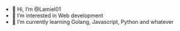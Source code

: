 - 👋 Hi, I’m @Lamiel01
- 👀 I’m interested in Web development
- 🌱 I’m currently learning Golang, Javascript, Python and whatever
